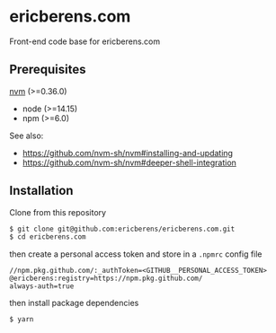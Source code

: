 # ericberens.com

Front-end code base for ericberens.com

## Prerequisites

[nvm](https://github.com/nvm-sh/nvm#installing-and-updating) (>=0.36.0)

- node (>=14.15)
- npm (>=6.0)

See also:

- https://github.com/nvm-sh/nvm#installing-and-updating
- https://github.com/nvm-sh/nvm#deeper-shell-integration

## Installation

Clone from this repository

```bash
$ git clone git@github.com:ericberens/ericberens.com.git
$ cd ericberens.com
```

then create a personal access token and store in a `.npmrc` config file

```
//npm.pkg.github.com/:_authToken=<GITHUB__PERSONAL_ACCESS_TOKEN>
@ericberens:registry=https://npm.pkg.github.com/
always-auth=true
```

then install package dependencies

```bash
$ yarn
```
